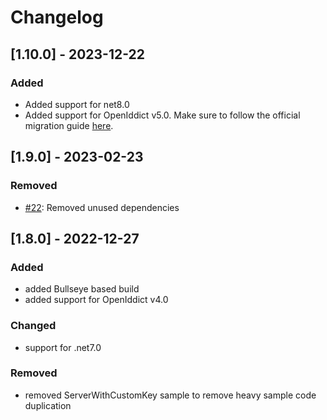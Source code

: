 # Changelog

## [1.10.0] - 2023-12-22

### Added

- Added support for net8.0
- Added support for OpenIddict v5.0. Make sure to follow the official migration guide [here](https://documentation.openiddict.com/guides/migration/40-to-50.html).

## [1.9.0] - 2023-02-23

### Removed

- [#22](https://github.com/thomasduft/openiddict-ui/issues/22): Removed unused dependencies


## [1.8.0] - 2022-12-27

### Added

- added Bullseye based build
- added support for OpenIddict v4.0

### Changed

- support for .net7.0

### Removed

- removed ServerWithCustomKey sample to remove heavy sample code duplication

